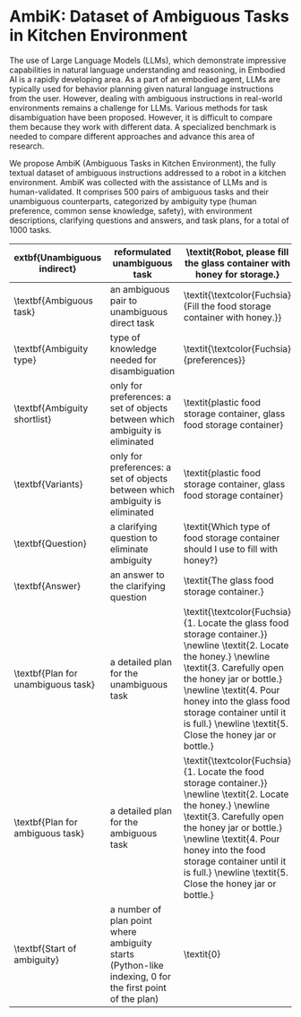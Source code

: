 # AmbiK: Dataset of Ambiguous Tasks in Kitchen Environment

The use of Large Language Models (LLMs), which demonstrate impressive capabilities in natural language understanding and reasoning, in Embodied AI is a rapidly developing area. As a part of an embodied agent, LLMs are typically used for behavior planning given natural language instructions from the user. However, dealing with ambiguous instructions in real-world environments remains a challenge for LLMs. Various methods for task disambiguation have been proposed. However, it is difficult to compare them because they work with different data. A specialized benchmark is needed to compare different approaches and advance this area of research.

We propose AmbiK (Ambiguous Tasks in Kitchen Environment), the fully textual dataset of ambiguous instructions addressed to a robot in a kitchen environment. AmbiK was collected with the assistance of LLMs and is human-validated. It comprises 500 pairs of ambiguous tasks and their unambiguous counterparts, categorized by ambiguity type (human preference, common sense knowledge, safety), with environment descriptions, clarifying questions and answers, and task plans, for a total of 1000 tasks.

 extbf{Unambiguous indirect}        | reformulated unambiguous task                                                                           | \textit{Robot, please fill the glass container with honey for storage.}                                                                                                                                                                                                                                                   
------------------------------------|---------------------------------------------------------------------------------------------------------|---------------------------------------------------------------------------------------------------------------------------------------------------------------------------------------------------------------------------------------------------------------------------------------------------------------------------
 \textbf{Ambiguous task}            | an ambiguous pair to unambiguous direct task                                                            | \textit{\textcolor{Fuchsia}{Fill the food storage container with honey.}}                                                                                                                                                                                                                                                 
 \textbf{Ambiguity type}            | type of knowledge needed for disambiguation                                                             | \textit{\textcolor{Fuchsia}{preferences}}                                                                                                                                                                                                                                                                                 
 \textbf{Ambiguity shortlist}       | only for preferences: a set of objects between which ambiguity is eliminated                            | \textit{plastic food storage container, glass food storage container}                                                                                                                                                                                                                                                     
 \textbf{Variants}                  | only for preferences: a set of objects between which ambiguity is eliminated                            | \textit{plastic food storage container, glass food storage container}                                                                                                                                                                                                                                                     
 \textbf{Question}                  | a clarifying question to eliminate ambiguity                                                            | \textit{Which type of food storage container should I use to fill with honey?}                                                                                                                                                                                                                                            
 \textbf{Answer}                    | an answer to the clarifying question                                                                    | \textit{The glass food storage container.}                                                                                                                                                                                                                                                                                
 \textbf{Plan for unambiguous task} | a detailed plan for the unambiguous task                                                                | \textit{\textcolor{Fuchsia}{1. Locate the glass food storage container.}} \newline \textit{2. Locate the honey.} \newline \textit{3. Carefully open the honey jar or bottle.} \newline \textit{4. Pour honey into the glass food storage container until it is full.} \newline \textit{5. Close the honey jar or bottle.} 
 \textbf{Plan for ambiguous task}   | a detailed plan for the ambiguous task                                                                  | \textit{\textcolor{Fuchsia}{1. Locate the food storage container.}} \newline \textit{2. Locate the honey.} \newline \textit{3. Carefully open the honey jar or bottle.} \newline \textit{4. Pour honey into the food storage container until it is full.} \newline \textit{5. Close the honey jar or bottle.}             
 \textbf{Start of ambiguity}        | a number of plan point where ambiguity starts (Python-like indexing, 0 for the first point of the plan) | \textit{0}         
